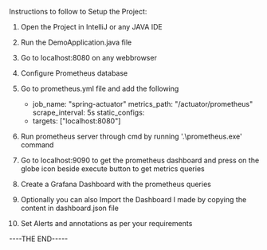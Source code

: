Instructions to follow to Setup the Project:

1. Open the Project in IntelliJ or any JAVA IDE

2. Run the DemoApplication.java file

3. Go to localhost:8080 on any webbrowser

4. Configure Prometheus database

5. Go to prometheus.yml file and add the following
	  - job_name: "spring-actuator"
    metrics_path: "/actuator/prometheus"
    scrape_interval: 5s
    static_configs:
    - targets: ["localhost:8080"]

6. Run prometheus server through cmd by running '.\prometheus.exe' command

7. Go to localhost:9090 to get the prometheus dashboard and press on the globe icon beside execute button to get metrics queries

8. Create a Grafana Dashboard with the prometheus queries

9. Optionally you can also Import the Dashboard I made by copying the content in dashboard.json file

10. Set Alerts and annotations as per your requirements

----THE END-----
